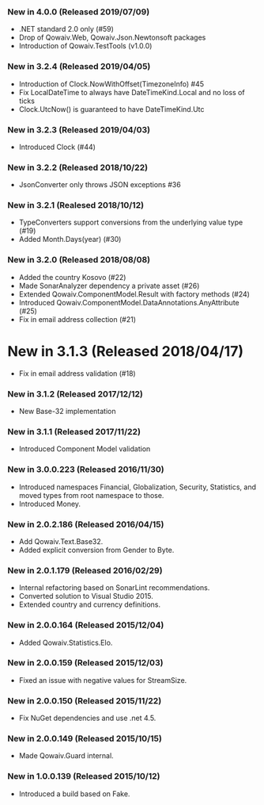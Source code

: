 ﻿### New in 4.0.0 (Released 2019/07/09)
* .NET standard 2.0 only (#59)
* Drop of Qowaiv.Web, Qowaiv.Json.Newtonsoft packages
* Introduction of Qowaiv.TestTools (v1.0.0)

### New in 3.2.4 (Released 2019/04/05)
* Introduction of Clock.NowWithOffset(TimezoneInfo) #45
* Fix LocalDateTime to always have DateTimeKind.Local and no loss of ticks
* Clock.UtcNow() is guaranteed to have DateTimeKind.Utc

### New in 3.2.3 (Released 2019/04/03)
* Introduced Clock (#44)

### New in 3.2.2 (Released 2018/10/22)
* JsonConverter only throws JSON exceptions #36

### New in 3.2.1 (Realesed 2018/10/12)
* TypeConverters support conversions from the underlying value type (#19)
* Added Month.Days(year) (#30)

### New in 3.2.0 (Released 2018/08/08)
* Added the country Kosovo (#22)
* Made SonarAnalyzer dependency a private asset (#26)
* Extended Qowaiv.ComponentModel.Result with factory methods (#24)
* Introduced Qowaiv.ComponentModel.DataAnnotations.AnyAttribute (#25)
* Fix in email address collection (#21)

# New in 3.1.3 (Released 2018/04/17)
* Fix in email address validation (#18)

### New in 3.1.2 (Released 2017/12/12)
* New Base-32 implementation

### New in 3.1.1 (Released 2017/11/22)
* Introduced Component Model validation

### New in 3.0.0.223 (Released 2016/11/30)
* Introduced namespaces Financial, Globalization, Security, Statistics, and moved types from root namespace to those.
* Introduced Money.

### New in 2.0.2.186 (Released 2016/04/15)
* Add Qowaiv.Text.Base32.
* Added explicit conversion from Gender to Byte.

### New in 2.0.1.179 (Released 2016/02/29)
* Internal refactoring based on SonarLint recommendations.
* Converted solution to Visual Studio 2015.
* Extended country and currency definitions.

### New in 2.0.0.164 (Released 2015/12/04)
* Added Qowaiv.Statistics.Elo.

### New in 2.0.0.159 (Released 2015/12/03)
* Fixed an issue with negative values for StreamSize.

### New in 2.0.0.150 (Released 2015/11/22)
* Fix NuGet dependencies and use .net 4.5.

### New in 2.0.0.149 (Released 2015/10/15)
* Made Qowaiv.Guard internal.

### New in 1.0.0.139 (Released 2015/10/12)
* Introduced a build based on Fake.
